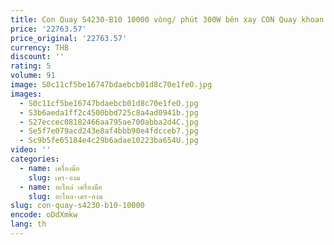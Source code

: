 ```yaml
---
title: Con Quay S4230-B10 10000 vòng/ phút 300W bên xay CON Quay khoan CON Quay
price: '22763.57'
price_original: '22763.57'
currency: THB
discount: ''
rating: 5
volume: 91
image: S0c11cf5be16747bdaebcb01d8c70e1feO.jpg
images:
  - S0c11cf5be16747bdaebcb01d8c70e1feO.jpg
  - S3b6aeda1ff2c4500bbd725c8a4ad0941b.jpg
  - S27eccec08182466aa795ae700abba2d4C.jpg
  - Se5f7e079acd243e8af4bbb90e4fdcceb7.jpg
  - Sc9b5fe65184e4c29b6adae10223ba654U.jpg
video: ''
categories:
  - name: เครื่องมือ
    slug: เคร-องม
  - name: อะไหล่ เครื่องมือ
    slug: อะไหล-เคร-องม
slug: con-quay-s4230-b10-10000
encode: oDdXmkw
lang: th
---
```

  